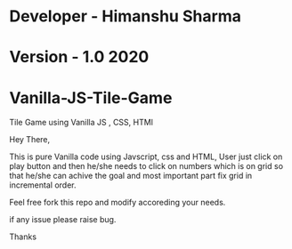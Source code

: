 # Developer - Himanshu Sharma
# Version - 1.0 2020
# Vanilla-JS-Tile-Game

Tile Game using Vanilla JS , CSS, HTMl

Hey There,

This is pure Vanilla code using Javscript, css and HTML, User just click on play button and then he/she needs to click on numbers which is on grid so that he/she can achive the goal and most important part fix grid in incremental order.

Feel free fork this repo and modify accoreding your needs.

if any issue please raise bug.

Thanks

